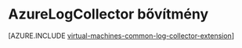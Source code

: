 <properties
   pageTitle="AzureLogCollector virtuális bővítmény |} Microsoft Azure"
   description="A virtuális AzureLogCollector bővítményt, mely gyűjti össze a naplófájlokat és őket egy helyen megtalálhatja az Azure-tárolóban lévő egy helyen ismerteti."
   services="virtual-machines-windows"
   documentationCenter="virtual-machines"
   authors="squillace"
   manager="timlt"
   editor=""/>

<tags
   ms.service="virtual-machines-windows"
   ms.devlang="powershell"
   ms.topic="article"
   ms.tgt_pltfrm="vm-windows"
   ms.workload="infrastructure"
   ms.date="08/23/2016"
   ms.author="rasquill"/>

# <a name="azurelogcollector-extension"></a>AzureLogCollector bővítmény



[AZURE.INCLUDE [virtual-machines-common-log-collector-extension](../../includes/virtual-machines-common-log-collector-extension.md)]
